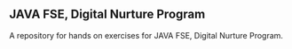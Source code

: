 ## JAVA FSE, Digital Nurture Program

A repository for hands on exercises for JAVA FSE, Digital Nurture Program.
